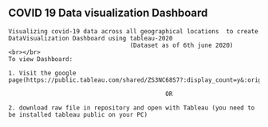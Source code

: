 ## COVID 19 Data visualization Dashboard
    Visualizing covid-19 data across all geographical locations  to create DataVisualization Dashboard using tableau-2020
                                      (Dataset as of 6th june 2020)
    <br></br>
    To view Dashboard:

    1. Visit the google page(https://public.tableau.com/shared/ZS3NC68S7?:display_count=y&:origin=viz_share_link)

                                                OR

    2. download raw file in repository and open with Tableau (you need to be installed tableau public on your PC)
